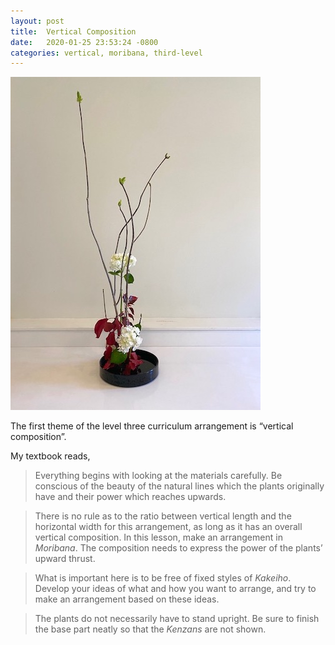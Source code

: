 ```yaml
---
layout: post
title:  Vertical Composition
date:   2020-01-25 23:53:24 -0800
categories: vertical, moribana, third-level
---
```

![A vertical arrangement](/assets/vertical_arrangement.png)

The first theme of the level three curriculum arrangement is “vertical composition”.

My textbook reads,
> Everything begins with looking at the materials carefully. Be conscious of the beauty of the natural lines which the plants originally have and their power which reaches upwards.

> There is no rule as to the ratio between vertical length and the horizontal width for this arrangement, as long as it has an overall vertical composition. In this lesson, make an arrangement in *Moribana*. The composition needs to express the power of the plants’ upward thrust.

> What is important here is to be free of fixed styles of *Kakeiho*. Develop your ideas of what and how you want to arrange, and try to make an arrangement based on these ideas.

> The plants do not necessarily have to stand upright. Be sure to finish the base part neatly so that the *Kenzans* are not shown.
